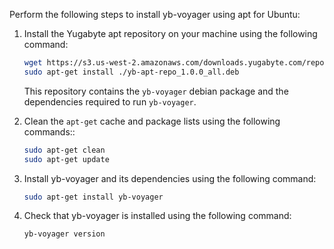 <!--
+++
private=true
+++
-->

Perform the following steps to install yb-voyager using apt for Ubuntu:

1. Install the Yugabyte apt repository on your machine using the following command:

    ```sh
    wget https://s3.us-west-2.amazonaws.com/downloads.yugabyte.com/repos/reporpms/yb-apt-repo_1.0.0_all.deb
    sudo apt-get install ./yb-apt-repo_1.0.0_all.deb
    ```

    This repository contains the `yb-voyager` debian package and the dependencies required to run `yb-voyager`.

1. Clean the `apt-get` cache and package lists using the following commands::

    ```sh
    sudo apt-get clean
    sudo apt-get update
    ```

1. Install yb-voyager and its dependencies using the following command:

    ```sh
    sudo apt-get install yb-voyager
    ```

1. Check that yb-voyager is installed using the following command:

    ```sh
    yb-voyager version
    ```
